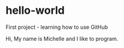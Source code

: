 # hello-world
First project - learning how to use GitHub

Hi, 
My name is Michelle and I like to program.

